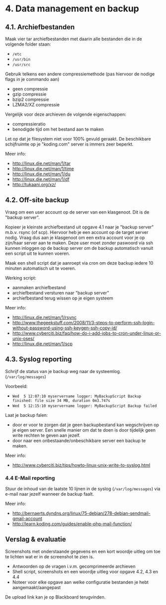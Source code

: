 # 4. Data management en backup

## 4.1. Archiefbestanden
Maak vier tar archiefbestanden met daarin alle bestanden die in de volgende folder staan:
 *  ``/etc``
 *  ``/usr/bin``
 *  ``/usr/src``
 
Gebruik telkens een andere compressiemethode (pas hiervoor de nodige flags in je commando aan)
 * geen compressie
 * gzip compressie
 * bzip2 compressie
 * LZMA2/XZ compressie

Vergelijk voor deze archieven de volgende eigenschappen:
 * compressieratio
 * benodigde tijd om het bestand aan te maken

Let op dat je filesystem niet voor 100% gevuld geraakt. 
De beschikbare schijfruimte op je "koding.com" server is immers zeer beperkt. 

Meer info:
 * http://linux.die.net/man/1/tar
 * http://linux.die.net/man/1/time
 * http://linux.die.net/man/1/du
 * http://linux.die.net/man/1/df
 * http://tukaani.org/xz/

## 4.2. Off-site backup
Vraag om een user account op de server van een klasgenoot. Dit is de "backup server".

Kopieer je kleinste archiefbestand uit opgave 4.1 naar je "backup server" m.b.v. rsync (of scp).
Hiervoor heb je een account op de target server nodig.
Vraag dus aan je klasgenoot om een extra account voor je op zijn/haar server aan te maken.
Deze user moet zonder paswoord via ssh kunnen inloggen op de backup server om de backup automatisch vanuit een script uit te kunnen voeren.

Maak een shell script dat je aanroept via cron om deze backup iedere 10 minuten automatisch uit te voeren.

Werking script:
 * aanmaken archiefbestand
 * archiefbestand versturen naar "backup server"
 * archiefbestand terug wissen op je eigen systeem

Meer info:
 * http://linux.die.net/man/1/rsync
 * http://www.thegeekstuff.com/2008/11/3-steps-to-perform-ssh-login-without-password-using-ssh-keygen-ssh-copy-id/
 * http://www.cyberciti.biz/faq/how-do-i-add-jobs-to-cron-under-linux-or-unix-oses/
 * http://linux.die.net/man/1/scp

## 4.3. Syslog reporting

Schrijf de status van je backup weg naar de systeemlog. (``/var/log/messages``)

Voorbeeld: 
 * ``Wed  5 12:07:10 myservername logger: MyBackupScript Backup finished: file size 34 MB, duration 0m3.747s``
 * ``Wed  5 12:15:10 myservername logger: MyBackupScript Backup failed``

Laat je backup falen:
 * door er voor te zorgen dat je geen backupbestand kan wegschrijven op je eigen server. Een snelle manier om dat te doen is door tijdelijk geen write rechten te geven aan jezelf.
 * door naar een onbestaande/onbeschikbare server een backup te maken.

Meer info:
 * http://www.cyberciti.biz/tips/howto-linux-unix-write-to-syslog.html

### 4.4 E-Mail reporting
Stuur de inhoud van de laatste 10 lijnen in de syslog (``/var/log/messages``) via e-mail naar jezelf wanneer de backup faalt.

Meer info:
 * http://bernaerts.dyndns.org/linux/75-debian/278-debian-sendmail-gmail-account
 * http://learn.koding.com/guides/enable-php-mail-function/

## Verslag & evaluatie
Screenshots met onderstaande gegevens en een kort woordje uitleg om toe te lichten wat er in de screenshot te zien is.
 * Antwoorden op de vragen i.v.m. gecomprimeerde archieven
 * Shell script, screenshots en een woordje uitleg voor opgave 4.2, 4.3 en 4.4
 * Noteer voor elke opgave aan welke configuratie bestanden je hebt aangemaakt/aangepast
 
De upload link kan je op Blackboard terugvinden.
